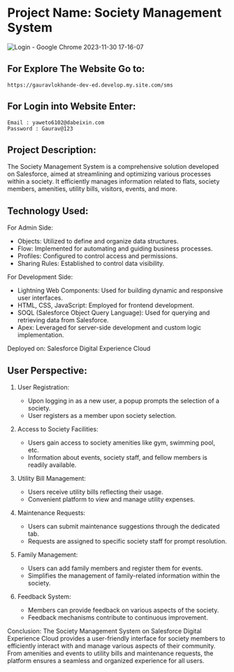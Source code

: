 # Project Name: Society Management System

![Login - Google Chrome 2023-11-30 17-16-07](https://github.com/gaurravlokhande/Society-Management-System-SalesForce/assets/119065314/95c8a987-7936-46bb-b8d8-2563f4fc64be)


## For Explore The Website Go to:
```
https://gauravlokhande-dev-ed.develop.my.site.com/sms
```

## For Login into Website Enter:
```
Email : yaweto6102@dabeixin.com
Password : Gaurav@123
```



## Project Description:
The Society Management System is a comprehensive solution developed on Salesforce, aimed at streamlining and optimizing various processes within a society. It efficiently manages information related to flats, society members, amenities, utility bills, visitors, events, and more.

## Technology Used:

For Admin Side:
- Objects: Utilized to define and organize data structures.
- Flow: Implemented for automating and guiding business processes.
- Profiles: Configured to control access and permissions.
- Sharing Rules: Established to control data visibility.

For Development Side:
- Lightning Web Components: Used for building dynamic and responsive user interfaces.
- HTML, CSS, JavaScript: Employed for frontend development.
- SOQL (Salesforce Object Query Language): Used for querying and retrieving data from Salesforce.
- Apex: Leveraged for server-side development and custom logic implementation.

Deployed on: Salesforce Digital Experience Cloud

## User Perspective:
1. User Registration:
   - Upon logging in as a new user, a popup prompts the selection of a society.
   - User registers as a member upon society selection.

2. Access to Society Facilities:
   - Users gain access to society amenities like gym, swimming pool, etc.
   - Information about events, society staff, and fellow members is readily available.

3. Utility Bill Management:
   - Users receive utility bills reflecting their usage.
   - Convenient platform to view and manage utility expenses.

4. Maintenance Requests:
   - Users can submit maintenance suggestions through the dedicated tab.
   - Requests are assigned to specific society staff for prompt resolution.

5. Family Management:
   - Users can add family members and register them for events.
   - Simplifies the management of family-related information within the society.

6. Feedback System:
   - Members can provide feedback on various aspects of the society.
   - Feedback mechanisms contribute to continuous improvement.

Conclusion:
The Society Management System on Salesforce Digital Experience Cloud provides a user-friendly interface for society members to efficiently interact with and manage various aspects of their community. From amenities and events to utility bills and maintenance requests, the platform ensures a seamless and organized experience for all users.

